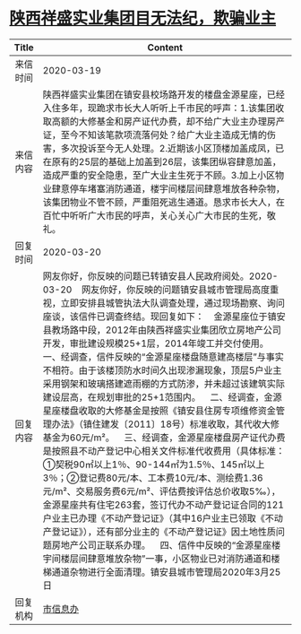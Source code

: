 # <a href="http://www.shangluo.gov.cn/zmhd/ldxxxx.jsp?urltype=leadermail.LeaderMailContentUrl&wbtreeid=1112&leadermailid=5737">陕西祥盛实业集团目无法纪，欺骗业主</a>
|Title|Content|
|:---:|---|
|来信时间|2020-03-19|
|来信内容|陕西祥盛实业集团在镇安县校场路开发的楼盘金源星座，已经入住多年，现跪求市长大人听听上千市民的呼声：1.该集团收取高额的大修基金和房产证代办费，却不给广大业主办理房产证，至今不知该笔款项流落何处？给广大业主造成无情的伤害，多次投诉至今无人处理。2.近期该小区顶楼加盖成凤，已在原有的25层的基础上加盖到26层，该集团纵容肆意加盖，造成严重的安全隐患，至广大业主生死于不顾。3.加上小区物业肆意停车堵塞消防通道，楼宇间楼层间肆意堆放各种杂物，该集团物业不管不顾，严重阻死逃生通道。恳求市长大人，在百忙中听听广大市民的呼声，关心关心广大市民的生死，敬礼。|
|回复时间|2020-03-20|
|回复内容|网友你好，你反映的问题已转镇安县人民政府阅处。2020-03-20    网友你好，你反映的问题镇安县城市管理局高度重视，立即安排县城管执法大队调查处理，通过现场勘察、询问座谈，该信件已调查终结。现回复如下：    金源星座位于镇安县教场路中段，2012年由陕西祥盛实业集团欣立房地产公司开发，审批建设规模25+1层，2014年竣工并交付使用。    一、经调查，信件反映的“金源星座楼盘随意建高楼层”与事实不相符。由于该楼顶防水时间久出现渗漏现象，顶层5户业主采用钢架和玻璃搭建遮雨棚的方式防渗，并未超过该建筑实际建设层高，在规划审批的25+1范围内。    二、经调查，金源星座楼盘收取的大修基金是按照《镇安县住房专项维修资金管理办法》（镇住建发〔2011〕18号）标准收取，其代收大修基金为60元/m²。    三、经调查，金源星座楼盘房产证代办费是按照县不动产登记中心相关文件标准代收费用（具体标准：①契税90㎡以上1％、90-144㎡为1.5％、145㎡以上3％；②登记费80元/本、工本费10元/本、测绘费1.36元/m²、交易服务费6元/m²、评估费按评估总价收取5‰），金源星座共有住宅263套，签订代办不动产登记证合同的121户业主已办理《不动产登记证》（其中16户业主已领取《不动产登记证》），还有部分业主的《不动产登记证》因土地性质问题房地产公司正联系办理。    四、信件中反映的“金源星座楼宇间楼层间肆意堆放杂物”一事，小区物业已对消防通道和楼梯通道杂物进行全面清理。镇安县城市管理局2020年3月25日|
|回复机构|<a href="../../categories/agencies/市信息办.md">市信息办</a>|